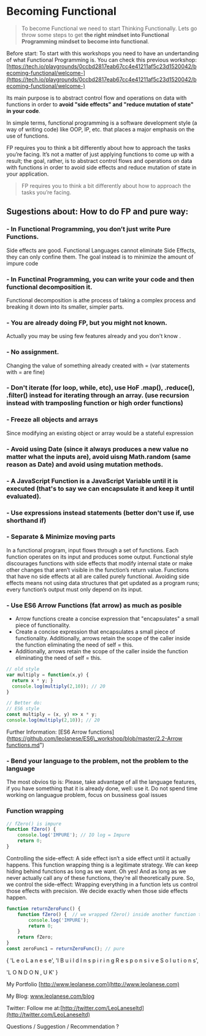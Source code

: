 # Becoming Functional

> To become Functional we need to start Thinking Functionally. Lets go throw some steps to get **the right mindset into Functional Programming mindset to become into functional**.

Before start: To start with this workshops you need to have an undertanding of what Functional Programming is. You can check this previous workshop: [https://tech.io/playgrounds/0ccbd2817eab67cc4e41211af5c23d1520042/becoming-functional/welcome-](https://tech.io/playgrounds/0ccbd2817eab67cc4e41211af5c23d1520042/becoming-functional/welcome-)

Its main purpose is to abstract control flow and operations on data with functions in order to **avoid "side effects" and "reduce mutation of state" in your code**.

In simple terms, functional programming is a software development style \(a way of writing code\) like OOP, IP, etc. that places a major emphasis on the use of functions.

FP requires you to think a bit differently about how to approach the tasks you’re facing. It’s not a matter of just applying functions to come up with a result; the goal, rather, is to abstract control flows and operations on data with functions in order to avoid side effects and reduce mutation of state in your application.

> FP requires you to think a bit differently about how to approach the tasks you’re facing.

## Sugestions about: How to do FP and pure way:

### - In Functional Programming, you don’t just write Pure Functions.

Side effects are good. Functional Languages cannot eliminate Side Effects, they can only confine them. The goal instead is to minimize the amount of impure code

### - In Functinal Programming, you can write your code and then functional decomposition it.

Functional decomposition is athe process of taking a complex process and breaking it down into its smaller, simpler parts.

### - You are already doing FP, but you might not known.

Actually you may be using few features already and you don't know .

### - No assignment.

Changing the value of something already created with = \(var statements with = are fine\)

### - Don't iterate \(for loop, while, etc\), use HoF .map\(\), .reduce\(\), .filter\(\) instead for iterating through an array. \(use recursion instead with tramposling function or high order functions\)

### - Freeze all objects and arrays

Since modifying an existing object or array would be a stateful expression

### - Avoid using Date \(since it always produces a new value no matter what the inputs are\), avoid uisng Math.random \(same reason as Date\) and avoid using mutation methods.

### - A JavaScript Function is a JavaScript Variable until it is executed \(that's to say we can encapsulate it and keep it until evaluated\).

### - Use expressions instead statements \(better don't use if, use shorthand if\)

### - Separate & Minimize moving parts

In a functional program, input flows through a set of functions. Each function operates on its input and produces some output. Functional style discourages functions with side effects that modify internal state or make other changes that aren’t visible in the function’s return value. Functions that have no side effects at all are called purely functional. Avoiding side effects means not using data structures that get updated as a program runs; every function’s output must only depend on its input.

### - Use ES6 Arrow Functions \(fat arrow\) as much as posible

* Arrow functions create a concise expression that "encapsulates" a small piece of functionality. 
* Create a concise expression that encapsulates a small piece of functionality. Additionally, arrows retain the scope of the caller inside the function eliminating the need of self = this.
* Additionally, arrows retain the scope of the caller inside the function eliminating the need of self = this.

```javascript
// old style 
var multiply = function(x,y) { 
  return x * y; } 
  console.log(multiply(2,10)); // 20
}
```

```javascript
// Better do:
// ES6 style
const multiply = (x, y) => x * y;
console.log(multiply(2,10)); // 20
```

Further Information: \[ES6 Arrow functions\]\([https://github.com/leolanese/ES6\_workshop/blob/master/2.2-Arrow functions.md](https://github.com/leolanese/ES6_workshop/blob/master/2.2-Arrow%20functions.md)"\)

### - Bend your language to the problem, not the problem to the language

The most obvios tip is: Please, take advantage of all the language features, if you have something that it is already done, well: use it. Do not spend time working on languague problem, focus on bussiness goal issues

### Function wrapping

```javascript
// fZero() is impure
function fZero() { 
    console.log('IMPURE'); // IO log = Impure
    return 0;
}
```

Controlling the side-effect: A side effect isn’t a side effect until it actually happens. This function wrapping thing is a legitimate strategy. We can keep hiding behind functions as long as we want. Oh yes! And as long as we never actually call any of these functions, they’re all theoretically pure. So, we control the side-effect: Wrapping everything in a function lets us control those effects with precision. We decide exactly when those side effects happen.

```javascript
function returnZeroFunc() {
    function fZero() {  // we wrapped fZero() inside another function that just returned it right?
        console.log('IMPURE');
        return 0;
    }
    return fZero;
}
const zeroFunc1 = returnZeroFunc(); // pure
```

{ 'L e o L a n e s e', 'I B u i l d I n s p i r i n g R e s p o n s i v e S o l u t i o n s',

'L O N D O N , U K' }

My Portfolio [http://www.leolanese.com](http://www.leolanese.com)

My Blog: www.leolanese.com/blog

Twitter: Follow me at:[http://twitter.com/LeoLaneseltd](http://twitter.com/LeoLaneseltd)

Questions / Suggestion / Recommendation ?

